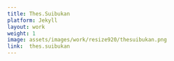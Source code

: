 ```yaml
---
title: Thes.Suibukan
platform: Jekyll
layout: work
weight: 1
image: assets/images/work/resize920/thesuibukan.png
link:  thes.suibukan
---
```


